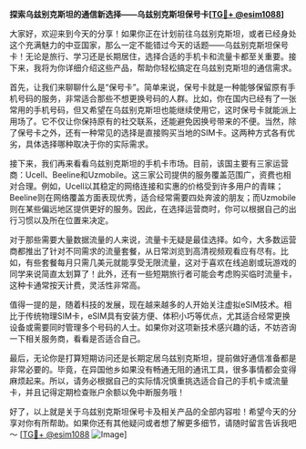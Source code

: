 **探索乌兹别克斯坦的通信新选择——乌兹别克斯坦保号卡[[TG💪+ @esim1088](https://t.me/s/esim1088)]**

大家好，欢迎来到今天的分享！如果你正在计划前往乌兹别克斯坦，或者已经身处这个充满魅力的中亚国家，那么一定不能错过今天的话题——乌兹别克斯坦保号卡！无论是旅行、学习还是长期居住，选择合适的手机卡和流量卡都至关重要。接下来，我将为你详细介绍这些产品，帮助你轻松搞定在乌兹别克斯坦的通信需求。

首先，让我们来聊聊什么是“保号卡”。简单来说，保号卡就是一种能够保留原有手机号码的服务，非常适合那些不想更换号码的人群。比如，你在国内已经有了一张常用的手机号码，但又希望在乌兹别克斯坦也能继续使用它，这时保号卡就能派上用场了。它不仅让你保持原有的社交联系，还能避免因换号带来的不便。当然，除了保号卡之外，还有一种常见的选择是直接购买当地的SIM卡。这两种方式各有优劣，具体选择哪种取决于你的实际需求。

接下来，我们再来看看乌兹别克斯坦的手机卡市场。目前，该国主要有三家运营商：Ucell、Beeline和Uzmobile。这三家公司提供的服务覆盖范围广，资费也相对合理。例如，Ucell以其稳定的网络连接和实惠的价格受到许多用户的青睐；Beeline则在网络覆盖方面表现优秀，适合经常需要四处奔波的朋友；而Uzmobile则在某些偏远地区提供更好的服务。因此，在选择运营商时，你可以根据自己的出行习惯以及所在位置来决定。

对于那些需要大量数据流量的人来说，流量卡无疑是最佳选择。如今，大多数运营商都推出了针对不同需求的流量套餐，从日常浏览到高清视频观看应有尽有。比如，有些套餐每月只需几美元就能享受无限流量，这对于喜欢在线追剧或玩游戏的同学来说简直太划算了！此外，还有一些短期旅行者可能会考虑购买临时流量卡，这种卡通常按天计费，灵活性非常高。

值得一提的是，随着科技的发展，现在越来越多的人开始关注虚拟eSIM技术。相比于传统物理SIM卡，eSIM具有安装方便、体积小巧等优点，尤其适合经常更换设备或需要同时管理多个号码的人士。如果你对这项新技术感兴趣的话，不妨咨询一下相关服务商，看看是否适合自己。

最后，无论你是打算短期访问还是长期定居乌兹别克斯坦，提前做好通信准备都是非常必要的。毕竟，在异国他乡如果没有畅通无阻的通讯工具，很多事情都会变得麻烦起来。所以，请务必根据自己的实际情况慎重挑选适合自己的手机卡或流量卡，并且记得定期检查账户余额以免中断服务哦！

好了，以上就是关于乌兹别克斯坦保号卡及相关产品的全部内容啦！希望今天的分享对你有所帮助。如果你还有其他疑问或者想了解更多细节，请随时留言告诉我吧～ [[TG💪+ @esim1088](https://t.me/s/esim1088) ![Image](https://i.postimg.cc/4NQfJmqS/Snipaste-2025-05-13-00-14-12.png)]